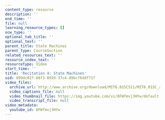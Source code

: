 ```yaml
---
content_type: resource
description: ''
end_time: ''
file: null
learning_resource_types: []
ocw_type: ''
optional_tab_title: ''
optional_text: ''
parent_title: State Machines
parent_type: CourseSection
related_resources_text: ''
resource_index_text: ''
resourcetype: Video
start_time: ''
title: 'Recitation 4: State Machines'
uid: 899dc02f-08f3-8939-37c4-89bcf6ddf71f
video_files:
  archive_url: http://www.archive.org/download/MIT6.01SCS11/MIT6_01SC_rec4_300k.mp4
  video_captions_file: null
  video_thumbnail_file: https://img.youtube.com/vi/8FWfmvj3HYw/default.jpg
  video_transcript_file: null
video_metadata:
  youtube_id: 8FWfmvj3HYw
---
```


